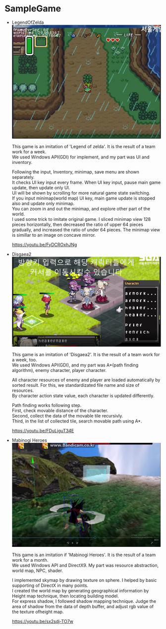 # SampleGame

* LegendOfZelda  
  ![Legend of zelda](./LegendOfZelda/PlayScreenshot.jpg)  
    
  
  This game is an imitation of 'Legend of zelda'. It is the result of a team work for a week.  
  We used Windows API(GDI) for implement, and my part was UI and inventory.  
  
  Following the input, Inventory, minimap, save menu are shown separately.  
  It checks UI key input every frame. When UI key input, pause main game update, then update only UI.  
  UI will be shown by scrolling for more natural game state switching.  
  If you input minimap(world map) UI key, main game update is stopped also and update only minimap.  
  You can zoom in and out the minimap, and explore other part of the world.  
  I used some trick to imitate original game. I sliced minimap view 128 pieces horizontally, then decreased the ratio of upper 64 pieces gradually, and increased the ratio of under 64 pieces. The minimap view is simillar to an image on concave mirror.  
  
  https://youtu.be/FyDCROxhJNg  
  
* Disgaea2  
  ![Disgaea2](./Disgaea2/PlayScreenshot.jpg)  
    
  
  This game is an imitation of 'Disgaea2'. It is the result of a team work for a week, too.  
  We used Windows API(GDI), and my part was A*(path finding algorithm), enemy character, player character.  
  
  All character resources of enemy and player are loaded automatically by sorted result. For this, we standardizated file name and size of resources.  
  By character action state value, each character is updated differently.  
  
  Path finding works following step.  
  First, check movable distance of the character.  
  Second, collect the data of the movable tile recursivly.  
  Third, in the list of collected tile, search movable path using A*.  
  
  https://youtu.be/FDuLjguT34E  
 
* Mabinogi Heroes  
  ![Mabinogi Heroes](./MabinogiHeroes/PlayScreenshot.jpg)  
    
  
  This game is an imitation if 'Mabinogi Heroes'. It is the result of a team work for a month.  
  We used Windows API and DirectX9. My part was resource abstraction, world map, NPC, shader.  
  
  I implemented skymap by drawing texture on sphere. I helped by basic supporting of DirectX in many points.  
  I created the world map by generating geographical information by Height map technique, then locating building model.  
  For express shadow, I followed shadow mapping technique. Judge the area of shadow from the data of depth buffer, and adjust rgb value of the texture ofheight map.  
  
  https://youtu.be/sx2sdj-TO7w
